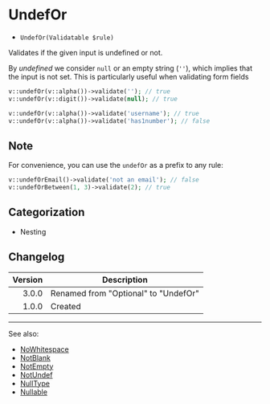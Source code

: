 # UndefOr

- `UndefOr(Validatable $rule)`

Validates if the given input is undefined or not.

By _undefined_ we consider `null` or an empty string (`''`), which implies that the input is not set. This is particularly useful when validating form fields

```php
v::undefOr(v::alpha())->validate(''); // true
v::undefOr(v::digit())->validate(null); // true

v::undefOr(v::alpha())->validate('username'); // true
v::undefOr(v::alpha())->validate('has1number'); // false
```

## Note

For convenience, you can use the `undefOr` as a prefix to any rule:

```php
v::undefOrEmail()->validate('not an email'); // false
v::undefOrBetween(1, 3)->validate(2); // true
```

## Categorization

- Nesting

## Changelog

| Version | Description                          |
|--------:|--------------------------------------|
|   3.0.0 | Renamed from "Optional" to "UndefOr" |
|   1.0.0 | Created                              |

***
See also:

- [NoWhitespace](NoWhitespace.md)
- [NotBlank](NotBlank.md)
- [NotEmpty](NotEmpty.md)
- [NotUndef](NotUndef.md)
- [NullType](NullType.md)
- [Nullable](Nullable.md)
